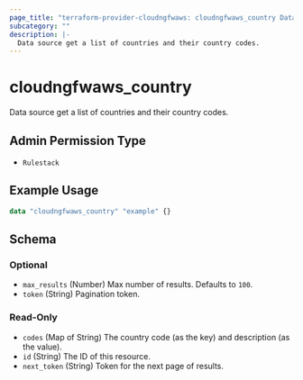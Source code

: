 ```yaml
---
page_title: "terraform-provider-cloudngfwaws: cloudngfwaws_country Data Source"
subcategory: ""
description: |-
  Data source get a list of countries and their country codes.
---
```


# cloudngfwaws_country

Data source get a list of countries and their country codes.


## Admin Permission Type

* `Rulestack`


## Example Usage

```terraform
data "cloudngfwaws_country" "example" {}
```


<!-- schema generated by tfplugindocs -->
## Schema

### Optional

- `max_results` (Number) Max number of results. Defaults to `100`.
- `token` (String) Pagination token.

### Read-Only

- `codes` (Map of String) The country code (as the key) and description (as the value).
- `id` (String) The ID of this resource.
- `next_token` (String) Token for the next page of results.
